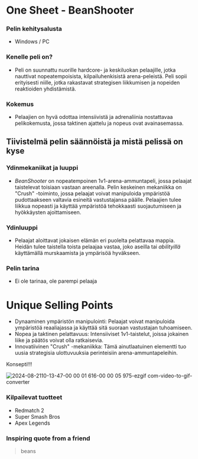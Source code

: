 # One Sheet - BeanShooter

### Pelin kehitysalusta
- Windows / PC

### Kenelle peli on?
- Peli on suunnattu nuorille hardcore- ja keskiluokan pelaajille, jotka nauttivat nopeatempoisista, kilpailuhenkisistä arena-peleistä. Peli sopii erityisesti niille, jotka rakastavat strategisen liikkumisen ja nopeiden reaktioiden yhdistämistä.

### Kokemus
- Pelaajien on hyvä odottaa intensiivistä ja adrenaliinia nostattavaa pelikokemusta, jossa taktinen ajattelu ja nopeus ovat avainasemassa.

## Tiivistelmä pelin säännöistä ja mistä pelissä on kyse
### Ydinmekaniikat ja luuppi
- *BeanShooter* on nopeatempoinen 1v1-arena-ammuntapeli, jossa pelaajat taistelevat toisiaan vastaan areenalla. Pelin keskeinen mekaniikka on "Crush" -toiminto, jossa pelaajat voivat manipuloida ympäristöä pudottaakseen valtavia esineitä vastustajansa päälle. Pelaajien tulee liikkua nopeasti ja käyttää ympäristöä tehokkaasti suojautumiseen ja hyökkäysten ajoittamiseen.

### Ydinluuppi
- Pelaajat aloittavat jokaisen elämän eri puolelta pelattavaa mappia. Heidän tulee taistella toista pelaajaa vastaa, joko aseilla tai *abilityillä* käyttämällä murskaamista ja ympärisöä hyväkseen.

### Pelin tarina
- Ei ole tarinaa, ole parempi pelaaja
 
# Unique Selling Points
  - Dynaaminen ympäristön manipulointi: Pelaajat voivat manipuloida ympäristöä reaaliajassa ja käyttää sitä suoraan vastustajan tuhoamiseen.
  - Nopea ja taktinen pelattavuus: Intensiiviset 1v1-taistelut, joissa jokainen liike ja päätös voivat olla ratkaisevia.
  - Innovatiivinen "Crush" -mekaniikka: Tämä ainutlaatuinen elementti tuo uusia strategisia ulottuvuuksia perinteisiin arena-ammuntapeleihin.
    
  Konsepti!!!

  ![2024-08-2110-13-47-00 00 01 616-00 00 05 975-ezgif com-video-to-gif-converter](https://github.com/user-attachments/assets/a7202054-efd6-4d6b-9469-781949f4e7ba)

### Kilpailevat tuotteet
- Redmatch 2
- Super Smash Bros
- Apex Legends

### Inspiring quote from a friend
> beans


